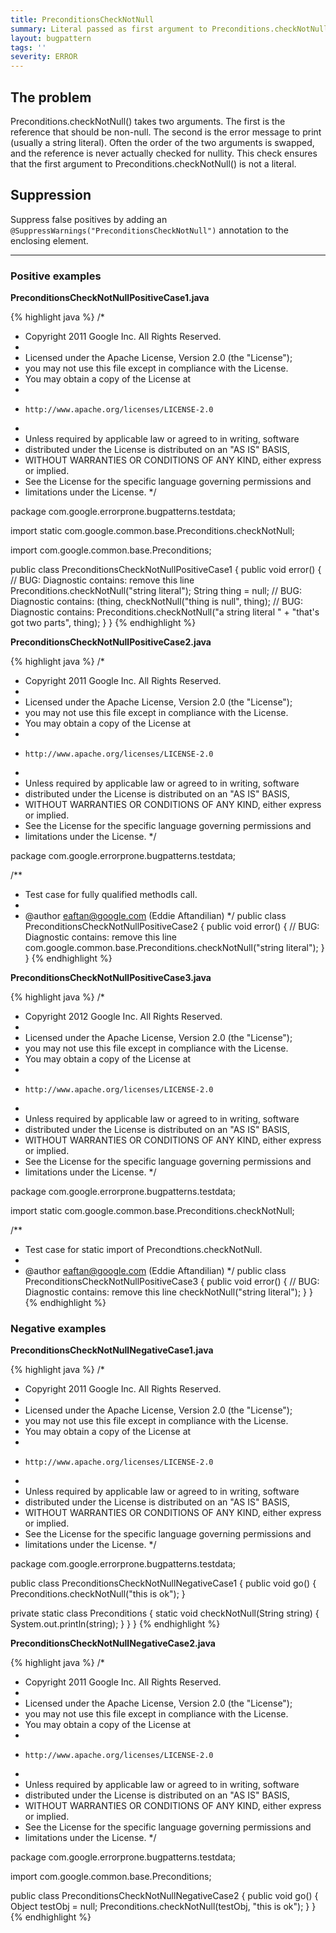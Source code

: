 ```yaml
---
title: PreconditionsCheckNotNull
summary: Literal passed as first argument to Preconditions.checkNotNull() can never be null
layout: bugpattern
tags: ''
severity: ERROR
---
```


<!--
*** AUTO-GENERATED, DO NOT MODIFY ***
To make changes, edit the @BugPattern annotation or the explanation in docs/bugpattern.
-->

## The problem
Preconditions.checkNotNull() takes two arguments. The first is the reference that should be non-null. The second is the error message to print (usually a string literal). Often the order of the two arguments is swapped, and the reference is never actually checked for nullity. This check ensures that the first argument to Preconditions.checkNotNull() is not a literal.

## Suppression
Suppress false positives by adding an `@SuppressWarnings("PreconditionsCheckNotNull")` annotation to the enclosing element.

----------

### Positive examples
__PreconditionsCheckNotNullPositiveCase1.java__

{% highlight java %}
/*
 * Copyright 2011 Google Inc. All Rights Reserved.
 *
 * Licensed under the Apache License, Version 2.0 (the "License");
 * you may not use this file except in compliance with the License.
 * You may obtain a copy of the License at
 *
 *     http://www.apache.org/licenses/LICENSE-2.0
 *
 * Unless required by applicable law or agreed to in writing, software
 * distributed under the License is distributed on an "AS IS" BASIS,
 * WITHOUT WARRANTIES OR CONDITIONS OF ANY KIND, either express or implied.
 * See the License for the specific language governing permissions and
 * limitations under the License.
 */

package com.google.errorprone.bugpatterns.testdata;

import static com.google.common.base.Preconditions.checkNotNull;

import com.google.common.base.Preconditions;

public class PreconditionsCheckNotNullPositiveCase1 {
  public void error() {
    // BUG: Diagnostic contains: remove this line
    Preconditions.checkNotNull("string literal");
    String thing = null;
    // BUG: Diagnostic contains: (thing,
    checkNotNull("thing is null", thing);
    // BUG: Diagnostic contains:
    Preconditions.checkNotNull("a string literal " + "that's got two parts", thing);
  }
}
{% endhighlight %}

__PreconditionsCheckNotNullPositiveCase2.java__

{% highlight java %}
/*
 * Copyright 2011 Google Inc. All Rights Reserved.
 *
 * Licensed under the Apache License, Version 2.0 (the "License");
 * you may not use this file except in compliance with the License.
 * You may obtain a copy of the License at
 *
 *     http://www.apache.org/licenses/LICENSE-2.0
 *
 * Unless required by applicable law or agreed to in writing, software
 * distributed under the License is distributed on an "AS IS" BASIS,
 * WITHOUT WARRANTIES OR CONDITIONS OF ANY KIND, either express or implied.
 * See the License for the specific language governing permissions and
 * limitations under the License.
 */

package com.google.errorprone.bugpatterns.testdata;

/**
 * Test case for fully qualified methodIs call.
 *
 * @author eaftan@google.com (Eddie Aftandilian)
 */
public class PreconditionsCheckNotNullPositiveCase2 {
  public void error() {
    // BUG: Diagnostic contains: remove this line
    com.google.common.base.Preconditions.checkNotNull("string literal");
  }
}
{% endhighlight %}

__PreconditionsCheckNotNullPositiveCase3.java__

{% highlight java %}
/*
 * Copyright 2012 Google Inc. All Rights Reserved.
 *
 * Licensed under the Apache License, Version 2.0 (the "License");
 * you may not use this file except in compliance with the License.
 * You may obtain a copy of the License at
 *
 *     http://www.apache.org/licenses/LICENSE-2.0
 *
 * Unless required by applicable law or agreed to in writing, software
 * distributed under the License is distributed on an "AS IS" BASIS,
 * WITHOUT WARRANTIES OR CONDITIONS OF ANY KIND, either express or implied.
 * See the License for the specific language governing permissions and
 * limitations under the License.
 */

package com.google.errorprone.bugpatterns.testdata;

import static com.google.common.base.Preconditions.checkNotNull;

/**
 * Test case for static import of Precondtions.checkNotNull.
 *
 * @author eaftan@google.com (Eddie Aftandilian)
 */
public class PreconditionsCheckNotNullPositiveCase3 {
  public void error() {
    // BUG: Diagnostic contains: remove this line
    checkNotNull("string literal");
  }
}
{% endhighlight %}

### Negative examples
__PreconditionsCheckNotNullNegativeCase1.java__

{% highlight java %}
/*
 * Copyright 2011 Google Inc. All Rights Reserved.
 *
 * Licensed under the Apache License, Version 2.0 (the "License");
 * you may not use this file except in compliance with the License.
 * You may obtain a copy of the License at
 *
 *     http://www.apache.org/licenses/LICENSE-2.0
 *
 * Unless required by applicable law or agreed to in writing, software
 * distributed under the License is distributed on an "AS IS" BASIS,
 * WITHOUT WARRANTIES OR CONDITIONS OF ANY KIND, either express or implied.
 * See the License for the specific language governing permissions and
 * limitations under the License.
 */

package com.google.errorprone.bugpatterns.testdata;

public class PreconditionsCheckNotNullNegativeCase1 {
  public void go() {
    Preconditions.checkNotNull("this is ok");
  }

  private static class Preconditions {
    static void checkNotNull(String string) {
      System.out.println(string);
    }
  }
}
{% endhighlight %}

__PreconditionsCheckNotNullNegativeCase2.java__

{% highlight java %}
/*
 * Copyright 2011 Google Inc. All Rights Reserved.
 *
 * Licensed under the Apache License, Version 2.0 (the "License");
 * you may not use this file except in compliance with the License.
 * You may obtain a copy of the License at
 *
 *     http://www.apache.org/licenses/LICENSE-2.0
 *
 * Unless required by applicable law or agreed to in writing, software
 * distributed under the License is distributed on an "AS IS" BASIS,
 * WITHOUT WARRANTIES OR CONDITIONS OF ANY KIND, either express or implied.
 * See the License for the specific language governing permissions and
 * limitations under the License.
 */

package com.google.errorprone.bugpatterns.testdata;

import com.google.common.base.Preconditions;

public class PreconditionsCheckNotNullNegativeCase2 {
  public void go() {
    Object testObj = null;
    Preconditions.checkNotNull(testObj, "this is ok");
  }
}
{% endhighlight %}

